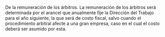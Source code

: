 De la remuneración de los árbitros. La remuneración de los árbitros será determinada por el arancel que anualmente fije la Dirección del Trabajo para el año siguiente, la que será de costo fiscal, salvo cuando el procedimiento arbitral afecte a una gran empresa, caso en el cual el costo deberá ser asumido por esta.